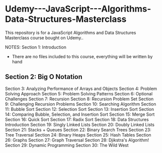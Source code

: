 # Udemy---JavaScript---Algorithms-Data-Structures-Masterclass
This repository is for a JavaScript Algorithms and Data Structures Masterclass course bought on Udemy.. 

NOTES:
Section 1: Introduction
- There are no files included to this course, everything will be written by hand

Section 2: Big O Notation
- 
Section 3: Analyzing Performance of Arrays and Objects
Section 4: Problem Solving Approach
Section 5: Problem Solving Patterns
Section 6: Optional Challenges
Section 7: Recursion
Section 8: Recursion Problem Set
Section 9: Challenging Recursion Problems
Section 10: Searching Algorithm
Section 11: Bubble Sort
Section 12: Selection Sort
Section 13: Insertion Sort
Section 14: Comparing Bubble, Selection, and Insertion Sort
Section 15: Merge Sort
Section 16: Quick Sort
Section 17: Radix Sort
Section 18: Data Structures Introduction
Section 19: Singly Linked Lists
Section 20: Doubly Linked Lists
Section 21: Stacks + Queues
Section 22: Binary Search Trees
Section 23: Tree Traversal 
Section 24: Binary Heaps
Section 25: Hash Tables
Section 26: Graphs
Section 27: Graph Traversal
Section 28: Djikstra's Algorithm!
Section 29: Dynamic Programming
Section 30: The Wild West